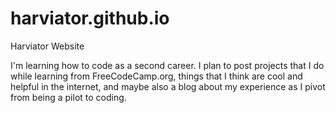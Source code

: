 # harviator.github.io

Harviator Website

I'm learning how to code as a second career.  I plan to post projects that I do while learning from FreeCodeCamp.org, things that I think are cool and helpful in the internet, and maybe also a blog about my experience as I pivot from being a pilot to coding.
